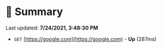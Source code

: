 # 📖 Summary
Last updated: **7/24/2021, 3:48:30 PM**

- `GET` [https://google.com](https://google.com) - **Up** (287ms)
